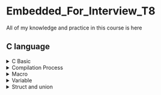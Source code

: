 # Embedded_For_Interview_T8
All of my knowledge and practice in this course is here
## C language
<details>
  <summary>C Basic</summary>

  ### Data type
  Table below include commonly used types in C programming
  |Type|Size (byte)|Range|Specifier|
  |:---|:---:|:---:|:---:|
  |signed char|1|-128 to 127|`%c`|
  |unsigned char|0 to 255|`%c`|
  |signed short|2|-32768 to 32767|`%hd`|
  |unsigned short|2|0 to 65535|`%hu`|
  |signed int|4|-2147483648 to 2147483647|`%d`|
  |unsigned int|4|0 to 4294967295|`%u`|
  |float|4|1.2E-38 to 3.4E+38|`%f`|
  |double|8|1.7E-308 to 1.7E+308|`%lf`|
  |long double|16|3.4E-4932 to 1.1E+4932|`%Lf`|
  |signed long long|8|-9223372036854775808 to 9223372036854775807|`%ll`|
  |unsigned long long|8|0 to 18446744073709551615|`%llu`|
  |int8_t|1|-128 to 127|`%d`|
  |uint8_t|1|0 to 255|`%d` `%u`|
  |int16_t|2|-32768 to 32767|`%d`|
  |uint16_t|2|0 to 65535|`%d`|
  |int32_t|4|-2147483648 to 2147483647|`%d`|
  |uint32_t|4|0 to 4294967295|`%d`|

</details>

<details>
    <summary>Compilation Process</summary>

### Brief

[Link tham khảo [1]](https://www.scaler.com/topics/c/compilation-process-in-c/)

- Compilation process is a process of converting a source code(C/C++, C#, Java, Python,...) into object code(Assembly code). The compiler will check syntacytical and structureal error before the program starts executing. The compilation process in C envolve 4 step:

  + Preprocessor.
  + Compiler.
  + Assembler.
  + Linker.

![compilation](compilation.png)

### Preprocessor
- Preproceccor convert source code to intermediate code, which has extension of .i, and it is the expanded form of C program containing all of content of header files, macro expansion and condition compilation.

  + Take the source code as an input.
  + Removeing all comments in program.
  + Process macros expandsion, condition compilation(ex: #ifndef, #elif, #endif,...).
  + Include header file.

### Compiler
- Compiler phase in C use an inbuilt compiler software to convert the intermediate file(.i) to Assembly file(.s) having Assembly lever instruction (Low-lever language).
- Compiler phase will Analyze syntax, tell us any syntax error or warning  in the source code through the terminal screen.

### Essembly
-  Essembly phase use an assembler to convert essembly code to machine - understandable code(in binary/hexadecimal format) known as object code, which has an extension of .obj in DOS and .o in UNIX OS.

### Linking
- Linking is a process of including the library file into our program, more details, we have an object file having machine-lever code, its passed through the linker which links the library files with the object file to generat an executable file with an extension of .exe in DOS and .out in UNIX OS.
- Library file are some predefine files that contain difines of the function in the machine language with the extension of .lib.
- There are some unkown statements in the object file that operate system can't understand. You can understand you read a book have some word you don't know and you'll use dictionary to find the meaning of those word. Similarly, we you library files to give meaning to unknown statements in out object files.
</details>

<details>
  <summary>Macro</summary>
  
### Macro là gì?
- Macro là một đoạn mã trong chương trình, sẽ được thay thế bằng giá trị của macro trong quá trình tiền xử lý. Macro được định nghĩa bởi cấu trúc #define và không cần kết thúc bằng dấu ";".
- Dưới đây là một đoạn mã ví dụ dùng macro trong C/C++:
  ```c
  // C program to illustrate macros
  #include <stdio.h>
  
  // Macro definition
  #define LIMIT 5
  
  // Driver Code
  int main()
  {
  	// Print the value of macro defined
  	printf("The value of LIMITis %d",LIMIT);
  	return 0;
  }
  ```c
  
>Output: The value of LIMIT is 5

## Một số macro

### Macro hàm
```
  void test()
  {
      printf("Hello world");
  }
  #define TEST test()
```
### Macro có tham số truyền vào (Function-like Macros)
```
  #define TONG(a,b) a+b
```
### Macro hàm có tham số truyền vào (Stringizing Operator (#))
```
  #define INPUT_DISPLAY(var,cmd,cond) \
    int var;                          \
    do                                \
    {                                 \
      printf(cmd);                    \
      scanf(%d, &var);                \
    } while(cond)                     \
    printf(#var);                     \
    printf("= %d\n", var);
```
>Dấu '#' để biến var trong trường hợp trên thành chuỗi.
### Nối chuỗi trong macro (Token Pasting Operator (##))
```
  #define variable(name)  \
  double double_##name    \
  int    int_##name       \
  char    char_##name     
```
### Variadic macro
- Variadic macro trong C/C++ cho phép người dùng định nghĩa một macro có thể nhận số lượng tham số tùy ý (variadic parameter). Variadic macro được hỗ trợ từ phiên bản C99 trở đi.
- Một ví dụ về macro:
```
    #include <stdio.h>
    #include <stdarg.h>

    // Variadic macro to calculate the sum of variable arguments
    #define SUM_VALUES(...) \
        sum_values(__VA_ARGS__, 0)

    // Helper function to calculate the sum of values
    int sum_values(int first, ...) {
        int sum = first;
        va_list args;
        va_start(args, first);

        int value;
        while ((value = va_arg(args, int)) != 0) {
            sum += value;
        }

        va_end(args);
        return sum;
    }

    int main() {
        int result = SUM_VALUES(1, 2, 3, 4, 5, 0);
        printf("Sum: %d\n", result);

        result = SUM_VALUES(10, 20, 30, 40, 0);
        printf("Sum: %d\n", result);

        return 0;
    }
```
>Trong đoạn mã trên, SUM_VALUES là một variadic macro, và nó gọi đến một hàm hỗ trợ sum_values. Hàm này sử dụng va_list, va_start, và va_arg từ thư viện stdarg.h để duyệt qua các tham số biến đổi và tính tổng của chúng. Để kết thúc danh sách tham số biến đổi, ta sử dụng giá trị 0.

### Macro có điều kiện (Conditional Compilation Directives)

```
    #ifdef DEBUG
    // Code chỉ được biên dịch khi macro DEBUG được định nghĩa
    // ...
#endif
```
>Sử dụng để kiểm soát quá trình biên dịch dựa trên các điều kiện
```
  #ifndef DEBUG
    // Code chỉ được biên dịch khi macro DEBUG chưa được định nghĩa
    // ...
#endif
```
> sử dụng #ifndef để kiểm tra nếu macro chưa được định nghĩa

</details>

<details>
  <summary>Variable</summary>

### Biến static
1. Cục bộ
   - Chỉ khởi tạo một lần và chỉ bị hủy khi dừng chương trình
   - Chỉ được gọi trong hàm nó được khai báo
   - Ứng dụng: biến milis trong hàm millis arduino
2. Toàn cục
   - Chỉ file chứa nó mới gọi được
   - Ứng dụng: không cho gọi ở file khác để tránh trường hợp gán sai dẫn đến lỗi.
### Biến external
Trong C/C++ biến external được khai báo thường để dùng ở file nguồn khác. Khai báo external không cấp phát bộ nhớ cho biến, nó chỉ cung cấp thông tin về biến (Khai báo external không tạo ra bộ nhớ mới cho biến, nó chỉ thông báo cho trình biên dịch rằng biến này đã được khai báo ở nơi khác và chương trình sẽ sử dụng nó)
1. Biến external trong C
```
    // File1.c
    int globalVar = 42;  // Khai báo và cấp phát bộ nhớ

    // File2.c
    extern int globalVar;  // Khai báo để sử dụng biến ở nơi khác
```
2. Biến external trong C++
```
    // File1.c
    int globalVar = 42;  // Khai báo và cấp phát bộ nhớ

    // File2.c
    extern int globalVar;  // Khai báo để sử dụng biến ở nơi khác
```
### Biến register
Trong C và C++, biến register được sử dụng để gợi ý trình biên dịch rằng biến được khai báo với từ khóa này thường xuyên được sử dụng và nên được lưu trữ trong thanh ghi (register) của CPU để truy cập nhanh chóng. Tuy nhiên, hiện đại các trình biên dịch thường xuyên hiểu và tối ưu hóa mã máy mà không cần sự can thiệp của register, nên việc sử dụng nó thường ít phổ biến và có thể không có ảnh hưởng nhiều đến hiệu suất.

### Biến volatile
Trong C và C++, volatile là một từ khóa được sử dụng để thông báo cho trình biên dịch rằng giá trị của biến có thể thay đổi ngẫu nhiên mà không cần sự can thiệp của chương trình, chẳng hạn do các sự kiện ngoại vi như ngắt (interrupts) hoặc do các tiến trình khác. Từ khóa này ngăn cách việc tối ưu hóa của trình biên dịch có thể làm giảm hiệu suất khi giả sử rằng giá trị của biến không thay đổi trong quá trình thực thi.
```
#include <stdio.h>
    int main() {
        volatile int sensorValue = 0;  // Biến volatile

        while (1) {
            // Đọc giá trị từ cảm biến
            sensorValue = readSensor();

            // Thực hiện các xử lý dựa trên giá trị cảm biến
            processSensorValue(sensorValue);
        }

        return 0;
    }
```
Trong ví dụ này, biến sensorValue được khai báo với từ khóa volatile. Điều này có ý nghĩa rằng trình biên dịch không nên tối ưu hóa, cache, hoặc thực hiện bất kỳ biện pháp tối ưu hóa nào khác liên quan đến việc truy cập hoặc sử dụng biến này. Thông thường, biến volatile được sử dụng khi biến có thể thay đổi không đồng bộ, chẳng hạn trong các ứng dụng liên quan đến đọc/ghi từ/xuất các thanh ghi của phần cứng, đọc dữ liệu từ các cổng vào/ra, hoặc trong việc xử lý ngắt.
</details>

<details>
  <summary>Struct and union</summary>

###Struct
#####Syntax
```
    Struct struture name{
      datatype member_name1;
      datatype member_name2;
      ....
      ....
    }
```

#####C Structure Definition
With struct template
```
    struct struture name{
      datatype member_name1;
      datatype member_name2;
      ....
      ....
    } variable1, variable2,...;
```
After struct template
```
    struct struct_name variable1, variable2,...;
```

#####Access Structure Members
We can access structure members by using the ( . ) dot operator.
>variable1.member1;

#####Initialize Structure Members
Structure members cannot be initialized with the declaration.
The reason for the above error is simple. When a datatype is declared, no memory is allocated for it. Memory is allocated only when variables are created.
We can initialize structure members in 3 ways which are as follows:
1.	Using Assignment Operator.
```
    struct struct_name str;
    str.member1 = 10;
    str.member2 = 20;
    str.member3 = 30;
    .
    .
```
2.	Using Initializer List.
```
      struct struct_name str = {10,20,30};
```
3.	Using Designated Initializer List.
```
    struct struct_name str = {.member1 = 10, .member2 = 20, .member3 = 30};
```

#####Typedef for Structures
We can use the typedef to define some new shorter name for the structure.
```

typedef struct{
  datatype member1;
  datatype member2;
} struct name;
```

#####Nested Structures
Embedded Structure Nesting
```
    struct struct_name{
      int member1;
      struct str member2{
        int str_member1;
        char str_member2;
        ...
      };
      ...
    }
```
Separate Structure Nesting
```
    struct struct_name1{
      int str_member1;
      char str_member2;
      ...
    };

    struct struct_name2{
      double member1;
      struct struct_name1 member2;
      ...
    };
```
Accessing Nested Members
```
  struct_name2.struct_name1.str_member1;
```

#####Structure Pointer in C
We can define a pointer that points to the structure like any other variable. Such pointers are generally called Structure Pointers. We can access the members of the structure pointed by the structure pointer using the ( -> ) arrow operator.
```
      / C program to illustrate the structure pointer 
      #include <stdio.h> 
  
      // structure declaration 
      struct Point { 
          int x, y; 
      }; 
        
      int main() 
      { 
          struct Point str = { 1, 2 }; 
        
          // p2 is a pointer to structure p1 
          struct Point* ptr = &str; 
        
          // Accessing structure members using structure pointer 
          printf("%d %d", ptr->x, ptr->y); 
        
          return 0; 
      }
```

#####Self-Referential Structures
The self-referential structures in C are those structures that contain references to the same type as themselves i.e. they contain a member of the type pointer pointing to the same structure type.
```
    // C program to illustrate the self referential structures 
    #include <stdio.h> 

    // structure template 
    typedef struct str { 
      int mem1; 
      int mem2; 
      struct str* next; 
    }str; 

    // driver code 
    int main() 
    { 
      str var1 = { 1, 2, NULL }; 
      str var2 = { 10, 20, NULL }; 

      // assigning the address of var2 to var1.next 
      var1.next = &var2; 

      // pointer to var1 
      str *ptr1 = &var1; 

      // accessing var2 members using var1 
      printf("var2.mem1: %d\nvar2.mem2: %d", ptr1->next->mem1, 
        ptr1->next->mem2); 

      return 0; 
    }
```

#####C Structure Padding and Packing
Structure padding is the concept of adding multiple empty bytes in the structure to naturally align the data members in the memory. It is done to minimize the CPU read cycles to retrieve different data members in the structure.
There are some situations where we need to pack the structure tightly by removing the empty bytes. In such cases, we use Structure Packing. C language provides two ways for structure packing:
1.	Using #pragma pack(1)
2.	Using __attribute((packed))__
```
    // C program to illustrate structure padding and packing 
    #include <stdio.h> 

    // structure with padding 
    struct str1 { 
      char c; 
      int i; 
    }; 

    struct str2 { 
      char c; 
      int i; 
    } __attribute((packed)) __; // using structure packing 

    // driver code 
    int main() 
    { 
      printf("Size of str1: %d\n", sizeof(struct str1)); 
      printf("Size of str2: %d\n", sizeof(struct str2)); 
      return 0; 
    }
```

Output
>Size of str1: 8
>Size of str1: 5

#####Bit Fields
Bit Fields are used to specify the length of the structure members in bits. When we know the maximum length of the member, we can use bit fields to specify the size and reduce memory consumption.

Syntax
```
      struct structure_name {
        data_type member_name: width_of_bit-field;
      };
```

```
    // C Program to illustrate bit fields in structures 
    #include <stdio.h> 

    // declaring structure for reference 
    struct str1 { 
      int a; 
      char c; 
    }; 

    // structure with bit fields 
    struct str2 { 
      int a : 24; // size of 'a' is 3 bytes = 24 bits 
      char c; 
    }; 

    // driver code 
    int main() 
    { 
      printf("Size of Str1: %d\nSize of Str2: %d", 
        sizeof(struct str1), sizeof(struct str2)); 
      return 0; 
    }
```

Ouput
>Size of Str1: 8
Size of Str2: 4

#####Uses of Structure in C
C structures are used for the following:
1.	The structure can be used to define the custom data types that can be used to create some complex data types such as dates, time, complex numbers, etc. which are not present in the language.
2.	It can also be used in data organization where a large amount of data can be stored in different fields.
3.	Structures are used to create data structures such as trees, linked lists, etc.
4.	They can also be used for returning multiple values from a function

#####Limitations of C Structures
In C language, structures provide a method for packing together data of different types. A Structure is a helpful tool to handle a group of logically related data items. However, C structures also have some limitations.

Higher Memory Consumption: It is due to structure padding.
No Data Hiding: C Structures do not permit data hiding. Structure members can be accessed by any function, anywhere in the scope of the structure.
Functions inside Structure: C structures do not permit functions inside the structure so we cannot provide the associated functions.
Static Members: C Structure cannot have static members inside its body.
Construction creation in Structure: Structures in C cannot have a constructor inside Structures.
</details>